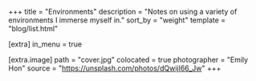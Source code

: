 +++
title = "Environments"
description = "Notes on using a variety of environments I immerse myself in."
sort_by = "weight"
template = "blog/list.html"

[extra]
in_menu = true

[extra.image]
path = "cover.jpg"
colocated = true
photographer = "Emily Hon"
source = "https://unsplash.com/photos/dQwijI66_Jw"
+++

